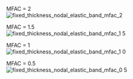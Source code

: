 MFAC = 2  
![fixed_thickness_nodal_elastic_band_mfac_2](https://github.com/user-attachments/assets/495b736e-2980-40ed-9ce4-ce8e722456ea)

MFAC = 1.5  
![fixed_thickness_nodal_elastic_band_mfac_1 5](https://github.com/user-attachments/assets/55e441da-1b6b-41f1-9c44-463ca6bb3d26)

MFAC = 1  
![fixed_thickness_nodal_elastic_band_mfac_1 0](https://github.com/user-attachments/assets/ea2f0ebf-135c-42b4-a9dc-402b2deb81aa)

MFAC = 0.5  
![fixed_thickness_nodal_elastic_band_mfac_0 5](https://github.com/user-attachments/assets/028273cc-eb7c-4d56-b955-a728e082e5d6)

